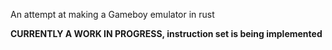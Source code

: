 An attempt at making a Gameboy emulator in rust

**CURRENTLY A WORK IN PROGRESS, instruction set is being implemented**